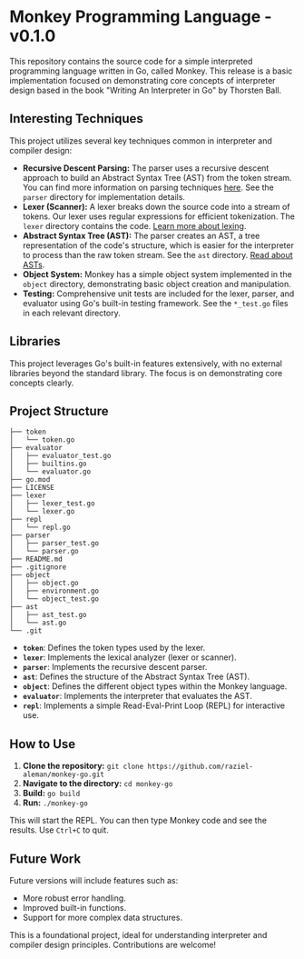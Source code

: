 # Monkey Programming Language - v0.1.0

This repository contains the source code for a simple interpreted programming language written in Go, called Monkey.  This release is a basic implementation focused on demonstrating core concepts of interpreter design based in the book "Writing An Interpreter in Go" by Thorsten Ball.

## Interesting Techniques

This project utilizes several key techniques common in interpreter and compiler design:

* **Recursive Descent Parsing:** The parser uses a recursive descent approach to build an Abstract Syntax Tree (AST) from the token stream.  You can find more information on parsing techniques [here](https://developer.mozilla.org/en-US/docs/Web/JavaScript/Reference/Statements/switch).  See the `parser` directory for implementation details.
* **Lexer (Scanner):** A lexer breaks down the source code into a stream of tokens. Our lexer uses regular expressions for efficient tokenization. The `lexer` directory contains the code. [Learn more about lexing](https://en.wikipedia.org/wiki/Lexical_analysis).
* **Abstract Syntax Tree (AST):** The parser creates an AST, a tree representation of the code's structure, which is easier for the interpreter to process than the raw token stream.  See the `ast` directory. [Read about ASTs](https://en.wikipedia.org/wiki/Abstract_syntax_tree).
* **Object System:** Monkey has a simple object system implemented in the `object` directory, demonstrating basic object creation and manipulation.
* **Testing:** Comprehensive unit tests are included for the lexer, parser, and evaluator using Go's built-in testing framework. See the `*_test.go` files in each relevant directory.

## Libraries

This project leverages Go's built-in features extensively, with no external libraries beyond the standard library.  The focus is on demonstrating core concepts clearly.

## Project Structure

```
├── token
│   └── token.go
├── evaluator
│   ├── evaluator_test.go
│   ├── builtins.go
│   └── evaluator.go
├── go.mod
├── LICENSE
├── lexer
│   ├── lexer_test.go
│   └── lexer.go
├── repl
│   └── repl.go
├── parser
│   ├── parser_test.go
│   └── parser.go
├── README.md
├── .gitignore
├── object
│   ├── object.go
│   ├── environment.go
│   └── object_test.go
├── ast
│   ├── ast_test.go
│   └── ast.go
└── .git

```

* **`token`**: Defines the token types used by the lexer.
* **`lexer`**:  Implements the lexical analyzer (lexer or scanner).
* **`parser`**: Implements the recursive descent parser.
* **`ast`**: Defines the structure of the Abstract Syntax Tree (AST).
* **`object`**: Defines the different object types within the Monkey language.
* **`evaluator`**: Implements the interpreter that evaluates the AST.
* **`repl`**:  Implements a simple Read-Eval-Print Loop (REPL) for interactive use.

## How to Use

1. **Clone the repository:** `git clone https://github.com/raziel-aleman/monkey-go.git`
2. **Navigate to the directory:** `cd monkey-go`
3. **Build:** `go build`
4. **Run:** `./monkey-go`

This will start the REPL. You can then type Monkey code and see the results.  Use `Ctrl+C` to quit.

## Future Work

Future versions will include features such as:

*  More robust error handling.
*  Improved built-in functions.
*  Support for more complex data structures.


This is a foundational project, ideal for understanding interpreter and compiler design principles.  Contributions are welcome!

